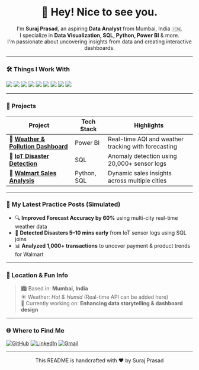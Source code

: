<h1 align="center">👋 Hey! Nice to see you.</h1>

<p align="center">
  I'm <b>Suraj Prasad</b>, an aspiring <b>Data Analyst</b> from Mumbai, India 🇮🇳.<br>
  I specialize in <b>Data Visualization, SQL, Python, Power BI</b> & more.<br>
  I'm passionate about uncovering insights from data and creating interactive dashboards.
</p>

---

### 🛠️ Things I Work With

<p>
  <img src="https://img.shields.io/badge/Python-3776AB?style=flat&logo=python&logoColor=white" />
  <img src="https://img.shields.io/badge/SQL-4479A1?style=flat&logo=postgresql&logoColor=white" />
  <img src="https://img.shields.io/badge/Power%20BI-F2C811?style=flat&logo=powerbi&logoColor=black" />
  <img src="https://img.shields.io/badge/Tableau-E97627?style=flat&logo=tableau&logoColor=white" />
  <img src="https://img.shields.io/badge/Excel-217346?style=flat&logo=microsoft-excel&logoColor=white" />
  <img src="https://img.shields.io/badge/Seaborn-3776AB?style=flat&logo=python&logoColor=white" />
  <img src="https://img.shields.io/badge/Matplotlib-11557C?style=flat&logo=python&logoColor=white" />
  <img src="https://img.shields.io/badge/MySQL-4479A1?style=flat&logo=mysql&logoColor=white" />
  <img src="https://img.shields.io/badge/PostgreSQL-336791?style=flat&logo=postgresql&logoColor=white" />
</p>

---

### 🚀 Projects

| Project | Tech Stack | Highlights |
|--------|-------------|------------|
| 🔸 **[Weather & Pollution Dashboard](#)** | Power BI | Real-time AQI and weather tracking with forecasting |
| 🔸 **[IoT Disaster Detection](#)** | SQL | Anomaly detection using 20,000+ sensor logs |
| 🔸 **[Walmart Sales Analysis](#)** | Python, SQL | Dynamic sales insights across multiple cities |

---

### 🧪 My Latest Practice Posts (Simulated)

- 🔍 **Improved Forecast Accuracy by 60%** using multi-city real-time weather data
- 🧠 **Detected Disasters 5–10 mins early** from IoT sensor logs using SQL joins
- 📊 **Analyzed 1,000+ transactions** to uncover payment & product trends for Walmart

---

### 📍 Location & Fun Info

> 🏙️ Based in: **Mumbai, India**  
> ☀️ Weather: *Hot & Humid* (Real-time API can be added here)  
> 📅 Currently working on: **Enhancing data storytelling & dashboard design**

---

### 🌐 Where to Find Me

[![GitHub](https://img.shields.io/badge/GitHub-100000?style=for-the-badge&logo=github&logoColor=white)](https://github.com/yourusername)
[![LinkedIn](https://img.shields.io/badge/LinkedIn-0A66C2?style=for-the-badge&logo=linkedin&logoColor=white)](https://linkedin.com/in/yourlinkedin)
[![Gmail](https://img.shields.io/badge/Gmail-D14836?style=for-the-badge&logo=gmail&logoColor=white)](mailto:465755suraj@gmail.com)

---

<p align="center">
  This README is handcrafted with ❤️ by Suraj Prasad
</p>
